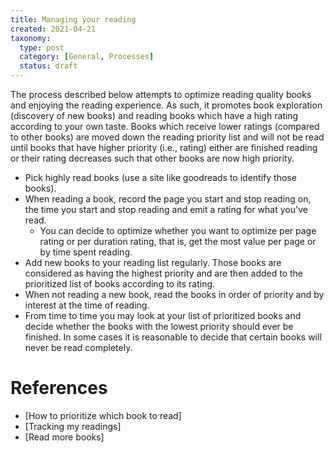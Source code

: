 ```yaml
---
title: Managing your reading
created: 2021-04-21
taxonomy:
  type: post
  category: [General, Processes]
  status: draft
---
```


The process described below attempts to optimize reading quality books and enjoying the reading experience. As such, it promotes book exploration (discovery of new books) and reading books which have a high rating according to your own taste. Books which receive lower ratings (compared to other books) are moved down the reading priority list and will not be read until books that have higher priority (i.e., rating) either are finished reading or their rating decreases such that other books are now high priority.

* Pick highly read books (use a site like goodreads to identify those books).
* When reading a book, record the page you start and stop reading on, the time you start and stop reading and emit a rating for what you've read.
	* You can decide to optimize whether you want to optimize per page rating or per duration rating, that is, get the most value per page or by time spent reading.
* Add new books to your reading list regularly. Those books are considered as having the highest priority and are then added to the prioritized list of books according to its rating.
* When not reading a new book, read the books in order of priority and by interest at the time of reading.
* From time to time you may look at your list of prioritized books and decide whether the books with the lowest priority should ever be finished. In some cases it is reasonable to decide that certain books will never be read completely.

# References
* [How to prioritize which book to read]
* [Tracking my readings]
* [Read more books]
